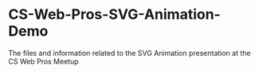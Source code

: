 # CS-Web-Pros-SVG-Animation-Demo
The files and information related to the SVG Animation presentation at the CS Web Pros Meetup
